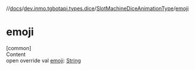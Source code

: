 //[docs](../../../index.md)/[dev.inmo.tgbotapi.types.dice](../index.md)/[SlotMachineDiceAnimationType](index.md)/[emoji](emoji.md)



# emoji  
[common]  
Content  
open override val [emoji](emoji.md): [String](https://kotlinlang.org/api/latest/jvm/stdlib/kotlin/-string/index.html)  



